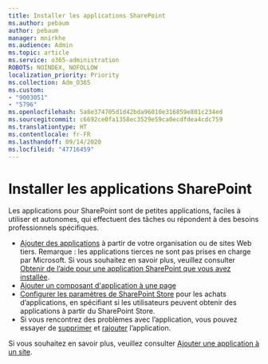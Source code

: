 ```yaml
---
title: Installer les applications SharePoint
ms.author: pebaum
author: pebaum
manager: mnirkhe
ms.audience: Admin
ms.topic: article
ms.service: o365-administration
ROBOTS: NOINDEX, NOFOLLOW
localization_priority: Priority
ms.collection: Adm_O365
ms.custom:
- "9003051"
- "5796"
ms.openlocfilehash: 5a8e374705d1d42bda96010e316859e801c234ed
ms.sourcegitcommit: c6692ce0fa1358ec3529e59ca0ecdfdea4cdc759
ms.translationtype: HT
ms.contentlocale: fr-FR
ms.lasthandoff: 09/14/2020
ms.locfileid: "47716459"
---
```

# <a name="install-sharepoint-apps"></a>Installer les applications SharePoint

Les applications pour SharePoint sont de petites applications, faciles à utiliser et autonomes, qui effectuent des tâches ou répondent à des besoins professionnels spécifiques.

- [Ajouter des applications](https://support.microsoft.com/office/ef9c0dbd-7fe1-4715-a1b0-fe3bc81317cb) à partir de votre organisation ou de sites Web tiers. Remarque : les applications tierces ne sont pas prises en charge par Microsoft. Si vous souhaitez en savoir plus, veuillez consulter [Obtenir de l’aide pour une application SharePoint que vous avez installée](https://support.office.com/article/get-help-for-a-sharepoint-app-you-installed-fd98af7f-6af0-4573-8360-8f5631c6ab21).
-   [Ajouter un composant d'application à une page](https://support.microsoft.com/office/6f06c0b7-44b8-4c69-b4ad-85197eee8d78)
-   [Configurer les paramètres de SharePoint Store](https://docs.microsoft.com/sharepoint/configure-sharepoint-store-settings) pour les achats d’applications, en spécifiant si les utilisateurs peuvent obtenir des applications à partir du SharePoint Store.
-   Si vous rencontrez des problèmes avec l’application, vous pouvez essayer de [supprimer](https://support.microsoft.com/office/03198d1b-c33b-498d-9469-af641a587d6c) et [rajouter](https://support.microsoft.com/office/ef9c0dbd-7fe1-4715-a1b0-fe3bc81317cb) l’application.

Si vous souhaitez en savoir plus, veuillez consulter [Ajouter une application à un site](https://support.microsoft.com/office/f9c0dbd-7fe1-4715-a1b0-fe3bc81317cb).